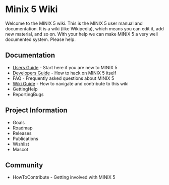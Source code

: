Minix 5 Wiki
============

Welcome to the MINIX 5 wiki. This is the MINIX 5 user manual and documentation.
It is a wiki (like Wikipedia), which means you can edit it, add new material, and so on.
With your help we can make MINIX 5 a very well documented system. Please help.


Documentation
-------------

* [Users Guide](UsersGuide.md) - Start here if you are new to MINIX 5
* [Developers Guide](DevelopersGuide.md) - How to hack on MINIX 5 itself
* FAQ - Frequently asked questions about MINIX 5
* [Wiki Guide](WikiGuide.md) - How to navigate and contribute to this wiki
* GettingHelp
* ReportingBugs


Project Information
-------------------

* Goals
* Roadmap
* Releases
* Publications
* Wishlist
* Mascot


Community
---------

* HowToContribute - Getting involved with MINIX 5
